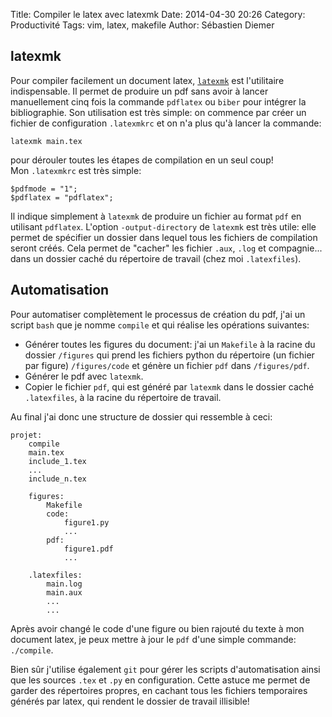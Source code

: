 Title: Compiler le latex avec latexmk
Date: 2014-04-30 20:26
Category: Productivité
Tags: vim, latex, makefile
Author: Sébastien Diemer

## latexmk
Pour compiler facilement un document latex, [`latexmk`](http://users.phys.psu.edu/~collins/software/latexmk-jcc/) est l'utilitaire indispensable.
Il permet de produire un pdf sans avoir à lancer manuellement cinq fois la commande `pdflatex` ou `biber` pour intégrer la bibliographie.
Son utilisation est très simple: on commence par créer un fichier de configuration `.latexmkrc` et on n'a plus qu'à lancer la commande: 

```
latexmk main.tex  
```
pour dérouler toutes les étapes de compilation en un seul coup!  
Mon `.latexmkrc` est très simple:  

```
$pdfmode = "1";
$pdflatex = "pdflatex";
```
Il indique simplement à `latexmk` de produire un fichier au format `pdf` en utilisant `pdflatex`.
L'option `-output-directory` de `latexmk` est très utile: elle permet de spécifier un dossier dans lequel tous les fichiers de compilation seront créés. 
Cela permet de "cacher" les fichier `.aux`, `.log` et compagnie... dans un dossier caché du répertoire de travail (chez moi `.latexfiles`).

## Automatisation
Pour automatiser complètement le processus de création du pdf, j'ai un script `bash` que je nomme `compile` et qui réalise les opérations suivantes:  

* Générer toutes les figures du document: j'ai un `Makefile` à la racine du dossier `/figures` qui prend les fichiers python du répertoire (un fichier par figure) `/figures/code` et génère un fichier `pdf` dans `/figures/pdf`.
* Générer le pdf avec `latexmk`.
* Copier le fichier `pdf`, qui est généré par `latexmk` dans le dossier caché `.latexfiles`, à la racine du répertoire de travail.  

Au final j'ai donc une structure de dossier qui ressemble à ceci:

```
projet:
    compile
    main.tex
    include_1.tex
    ...
    include_n.tex

    figures:
        Makefile
        code:
            figure1.py
            ...
        pdf:
            figure1.pdf
            ...

    .latexfiles:
        main.log
        main.aux
        ...
        ...
```
Après avoir changé le code d'une figure ou bien rajouté du texte à mon document latex, je peux mettre à jour le `pdf` d'une simple commande: `./compile`.

Bien sûr j'utilise également `git` pour gérer les scripts d'automatisation ainsi que les sources `.tex` et `.py` en configuration.
Cette astuce me permet de garder des répertoires propres, en cachant tous les fichiers temporaires générés par latex, qui rendent le dossier de travail illisible!

